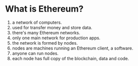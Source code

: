 # What is Ethereum?

1. a network of computers.
1. used for transfer money and store data.
1. there's many Ethereum networks.
1. only one main network for production apps.
1. the network is formed by nodes.
1. nodes are machines running an Ethereum client, a software.
1. anyone can run nodes.
1. each node has full copy of the blockchain, data and code.
